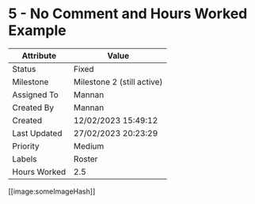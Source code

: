# 5 - No Comment and Hours Worked Example

| Attribute | Value |
| --- | --- |
| Status | Fixed |
| Milestone | Milestone 2 (still active) |
| Assigned To | Mannan |
| Created By | Mannan |
| Created | 12/02/2023 15:49:12 |
| Last Updated | 27/02/2023 20:23:29 |
| Priority | Medium |
| Labels | Roster |
| Hours Worked | 2.5 |


[[image:someImageHash]]

